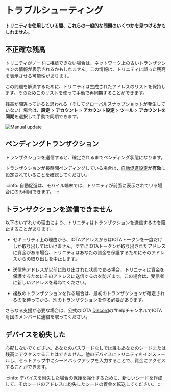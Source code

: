 # トラブルシューティング
<!-- # Troubleshooting -->

**トリニティを使用している間、これらの一般的な問題のいくつかを見つけるかもしれません。**
<!-- **You may find some of these common issues while using Trinity.** -->

## 不正確な残高
<!-- ## Incorrect balance -->

トリニティがノードに接続できない場合は、ネットワーク上の古いトランザクションの情報が表示されるかもしれません。この情報は、トリニティに誤った残高を表示させる可能性があります。
<!-- If Trinity can't connect to an node, it may have an outdated view of transactions on the network. This view can cause Trinity to display an incorrect balance. -->

この問題を解決するために、トリニティは生成されたアドレスのリストを保持します。そのためこのリストを使って手動で再同期することができます。
<!-- To fix this problem, Trinity keeps a list of generated addresses so it can be manually re-synchronized. -->

残高が間違っていると思われる（そして[グローバルスナップショット](../how-to-guides/perform-a-snapshot-transition.md)が発生していない）場合は、**設定** > **アカウント** > **アカウント設定** > **ツール** > **アカウントを同期**を選択して手動で同期できます。
<!-- If you think your balance is wrong (and a [global snapshot](../how-to-guides/perform-a-snapshot-transition.md) hasn't occurred), you can manually synchronize it by going to **Settings** > **Account** > **Account management** > **Tools** > **Sync account**. -->

![Manual update](../images/sync.jpg)

## ペンディングトランザクション
<!-- ## Pending transaction -->

トランザクションを送信すると、確定されるまでペンディング状態になります。
<!-- When you send a transaction, it has a pending status until it's confirmed. -->

トランザクションが長時間ペンディングしている場合は、[自動促進設定](../how-to-guides/change-the-advanced-settings.md)が**有効**に設定されていることを確認してください。
<!-- If a transaction is pending for a long time, make sure that the [Auto-promotion setting](../how-to-guides/change-the-advanced-settings.md) is set to **Enabled**. -->

:::info:
自動促進は、モバイル端末では、トリニティが前面に表示されている場合にのみ利用できます。
:::
<!-- :::info: -->
<!-- Auto-promotion is available on mobile devices only when Trinity is in the foreground. -->
<!-- ::: -->

## トランザクションを送信できません
<!-- ## Unable to send a transaction -->

以下のいずれかの理由により、トリニティはトランザクションを送信するのを阻止することがあります。
<!-- Trinity may stop you from sending a transaction for any of the following reasons: -->

* セキュリティ上の理由から、IOTAアドレスからはIOTAトークンを一度だけしか取り出してはいけません。すでにIOTAトークンが取り出されたアドレスに資金がある場合、トリニティはあなたの資金を保護するためにそのアドレスからの取り出しを中止します。
<!-- * For security reasons IOTA addresses should be withdrawn from only once. If you have funds on an address that has already been withdrawn from, Trinity stops you withdrawing from that address to protect your funds. -->
* 送信先アドレスが以前に取り出された状態である場合、トリニティは資金を保護するためにそのアドレスに送信するのを防ぎます。この場合は、受信者に新しいアドレスを尋ねてください。
<!-- * If the address you are sending to has been withdrawn from before, Trinity will prevent you sending to that address to protect the funds. In this case, ask your recipient for a new address. -->
* 複数のトランザクションを作る場合は、最初のトランザクションが確定されるのを待ってから、別のトランザクションを作る必要があります。
<!-- * If you are making multiple transactions, you may need to wait for your first transaction to be confirmed before making another transaction -->

さらなる支援が必要な場合は、公式のIOTA [Discord](https://discord.iota.org)の#helpチャンネルでIOTA財団のメンバーに連絡を取ってください。
<!-- Please get in touch with us on the #help channel in the official IOTA Discord for further help. -->

## デバイスを紛失した
<!-- ## Lost access to a device -->

心配しないでください。あなたのパスワードなしでは誰もあなたのシードまたは残高にアクセスすることはできません。他のデバイスにトリニティをインストールし、セットアップ中にシードバックアップを入力することで、資金にアクセスすることができます。
<!-- Don’t worry, nobody can access your seed or balance without your password. You can access your funds by installing Trinity on another device and entering your seed backup during the setup. -->

:::info:
デバイスを紛失した場合の保護を強化するために、新しいシードを作成して、そのシードのアドレスに紛失したシードの資金を転送してください。
:::
<!-- :::info: -->
<!-- For extra protection in the case of a lost device, please create a new seed and transfer your funds to an address from that seed. -->
<!-- ::: -->

